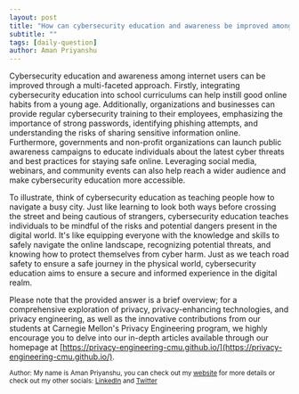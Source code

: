 ```yaml
---
layout: post
title: "How can cybersecurity education and awareness be improved among internet users?"
subtitle: ""
tags: [daily-question]
author: Aman Priyanshu
---
```


Cybersecurity education and awareness among internet users can be improved through a multi-faceted approach. Firstly, integrating cybersecurity education into school curriculums can help instill good online habits from a young age. Additionally, organizations and businesses can provide regular cybersecurity training to their employees, emphasizing the importance of strong passwords, identifying phishing attempts, and understanding the risks of sharing sensitive information online. Furthermore, governments and non-profit organizations can launch public awareness campaigns to educate individuals about the latest cyber threats and best practices for staying safe online. Leveraging social media, webinars, and community events can also help reach a wider audience and make cybersecurity education more accessible.

To illustrate, think of cybersecurity education as teaching people how to navigate a busy city. Just like learning to look both ways before crossing the street and being cautious of strangers, cybersecurity education teaches individuals to be mindful of the risks and potential dangers present in the digital world. It's like equipping everyone with the knowledge and skills to safely navigate the online landscape, recognizing potential threats, and knowing how to protect themselves from cyber harm. Just as we teach road safety to ensure a safe journey in the physical world, cybersecurity education aims to ensure a secure and informed experience in the digital realm.

Please note that the provided answer is a brief overview; for a comprehensive exploration of privacy, privacy-enhancing technologies, and privacy engineering, as well as the innovative contributions from our students at Carnegie Mellon's Privacy Engineering program, we highly encourage you to delve into our in-depth articles available through our homepage at [https://privacy-engineering-cmu.github.io/](https://privacy-engineering-cmu.github.io/).

<small>Author: My name is Aman Priyanshu, you can check out my [website](https://amanpriyanshu.github.io/) for more details or check out my other socials: [LinkedIn](https://www.linkedin.com/in/aman-priyanshu/) and [Twitter](https://twitter.com/AmanPriyanshu6)</small>
